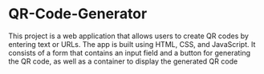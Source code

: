 # QR-Code-Generator
 This project is a web application that allows users to create QR codes by entering text or URLs. The app is built using HTML, CSS, and JavaScript. It consists of a form that contains an input field and a button for generating the QR code, as well as a container to display the generated QR code

